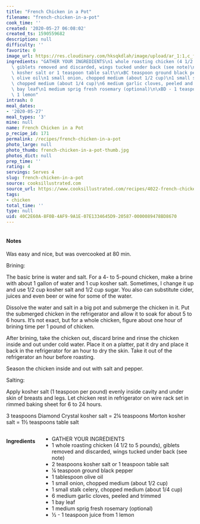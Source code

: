 ```yaml
---
title: "French Chicken in a Pot"
filename: "french-chicken-in-a-pot"
cook_time: ''
created: '2020-05-27 06:08:02'
created_ts: 1590559682
description: null
difficulty: ''
favorite: 0
image_url: https://res.cloudinary.com/hksqkdlah/image/upload/ar_1:1,c_fill,dpr_2.0,f_auto,fl_lossy.progressive.strip_profile,g_faces:auto,q_auto:low,w_344/29894_sfs-chicken-in-a-pot-18
ingredients: "GATHER YOUR INGREDIENTS\n1 whole roasting chicken (4 1/2 to 5 pounds),\
  \ giblets removed and discarded, wings tucked under back (see note)\n2 teaspoons\
  \ kosher salt or 1 teaspoon table salt\n\xBC teaspoon ground black pepper\n1 tablespoon\
  \ olive oil\n1 small onion, chopped medium (about 1/2 cup)\n1 small stalk celery,\
  \ chopped medium (about 1/4 cup)\n6 medium garlic cloves, peeled and trimmed\n1\
  \ bay leaf\n1 medium sprig fresh rosemary (optional)\n\xBD - 1 teaspoon juice from\
  \ 1 lemon"
intrash: 0
meal_dates:
- '2020-05-27'
meal_types: '3'
mine: null
name: French Chicken in a Pot
p_recipe_id: 171
permalink: /recipes/french-chicken-in-a-pot
photo_large: null
photo_thumb: french-chicken-in-a-pot-thumb.jpg
photos_dict: null
prep_time: ''
rating: 4
servings: Serves 4
slug: french-chicken-in-a-pot
source: cooksillustrated.com
source_url: https://www.cooksillustrated.com/recipes/4022-french-chicken-in-a-pot?incode=MCSCM00L0&ref=new_search_experience_1
tags:
- chicken
total_time: ''
type: null
uid: 40C2E60A-8F0B-4AF9-9A1E-07E1334645D9-20587-0000089478BD8670
---
```

<div class="large-8 medium-7 columns" id="writeup">		<div id="notes"><h4>Notes</h4>
<div class="box box-notes"><p>Was easy and nice, but was overcooked at 80 min.</p>
<p>Brining:</p>
<p>The basic brine is water and salt. For a 4- to 5-pound chicken, make a brine with about 1 gallon of water and 1 cup kosher salt. Sometimes, I change it up and use 1/2 cup kosher salt and 1/2 cup sugar. You also can substitute cider, juices and even beer or wine for some of the water.</p>
<p>Dissolve the water and salt in a big pot and submerge the chicken in it. Put the submerged chicken in the refrigerator and allow it to soak for about 5 to 6 hours. It’s not exact, but for a whole chicken, figure about one hour of brining time per 1 pound of chicken.</p>
<p>After brining, take the chicken out, discard brine and rinse the chicken inside and out under cold water. Place it on a platter, pat it dry and place it back in the refrigerator for an hour to dry the skin. Take it out of the refrigerator an hour before roasting.</p>
<p>Season the chicken inside and out with salt and pepper.</p>
<p>Salting:</p>
<p>Apply kosher salt (1 teaspoon per pound) evenly inside cavity and under skin of breasts and legs. Let chicken rest in refrigerator on wire rack set in rimmed baking sheet for 6 to 24 hours.</p>
<p>3 teaspoons Diamond Crystal kosher salt = 2¼ teaspoons Morton kosher salt = 1½ teaspoons table salt</p>
</div></div>	</div><!-- #writeup -->
</div><!-- #row-one -->
<div class="row" id="row-two">	<div class="medium-4 small-5 columns" id="ingredients"><h4>Ingredients</h4><div class="box box-ingredients content"><ul>
<li>GATHER YOUR INGREDIENTS</li>
<li>1 whole roasting chicken (4 1/2 to 5 pounds), giblets removed and discarded, wings tucked under back (see note)</li>
<li>2 teaspoons kosher salt or 1 teaspoon table salt</li>
<li>¼ teaspoon ground black pepper</li>
<li>1 tablespoon olive oil</li>
<li>1 small onion, chopped medium (about 1/2 cup)</li>
<li>1 small stalk celery, chopped medium (about 1/4 cup)</li>
<li>6 medium garlic cloves, peeled and trimmed</li>
<li>1 bay leaf</li>
<li>1 medium sprig fresh rosemary (optional)</li>
<li>½ - 1 teaspoon juice from 1 lemon</li>
</ul>
</div>	</div>	<div class="medium-6 small-7 columns" id="directions">	</div>